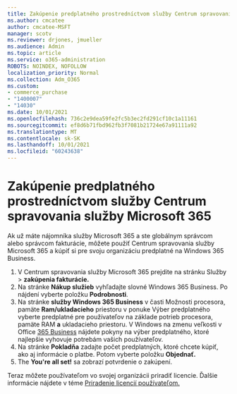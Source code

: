 ```yaml
---
title: Zakúpenie predplatného prostredníctvom služby Centrum spravovania služby Microsoft 365
ms.author: cmcatee
author: cmcatee-MSFT
manager: scotv
ms.reviewer: drjones, jmueller
ms.audience: Admin
ms.topic: article
ms.service: o365-administration
ROBOTS: NOINDEX, NOFOLLOW
localization_priority: Normal
ms.collection: Adm_O365
ms.custom:
- commerce_purchase
- "1400007"
- "14030"
ms.date: 10/01/2021
ms.openlocfilehash: 736c2e9dea59fe2fc5b3ec2fd291cf10c1a11161
ms.sourcegitcommit: ef8d6b71fbd962fb3f7081b21724e67a91111a92
ms.translationtype: MT
ms.contentlocale: sk-SK
ms.lasthandoff: 10/01/2021
ms.locfileid: "60243638"
---
```

# <a name="buy-a-subscription-through-the-microsoft-365-admin-center"></a>Zakúpenie predplatného prostredníctvom služby Centrum spravovania služby Microsoft 365

Ak už máte nájomníka služby Microsoft 365 a ste globálnym správcom [](https://go.microsoft.com/fwlink/p/?linkid=2024339) alebo správcom fakturácie, môžete použiť Centrum spravovania služby Microsoft 365 a kúpiť si pre svoju organizáciu predplatné na Windows 365 Business.

1. V Centrum spravovania služby Microsoft 365 prejdite na stránku Služby  >  **zakúpenia fakturácie.**
2. Na stránke **Nákup služieb** vyhľadajte slovné Windows 365 Business. Po nájdení vyberte položku **Podrobnosti**.
3. Na stránke **služby Windows 365 Business** v časti Možnosti procesora, pamäte **Ram/ukladacieho** priestoru v ponuke Výber predplatného vyberte predplatné pre používateľov na základe potrieb procesora, pamäte RAM **a** ukladacieho priestoru. V Windows na zmenu veľkosti v Office [365 Business](https://docs.microsoft.com/microsoft-365/admin/setup/windows-365-business-sizing) nájdete pokyny na výber predplatného, ktoré najlepšie vyhovuje potrebám vašich používateľov.
4. Na stránke **Pokladňa** zadajte počet predplatných, ktoré chcete kúpiť, ako aj informácie o platbe. Potom vyberte položku **Objednať.**
5. The **You're all set!** sa zobrazí potvrdenie o zakúpení.

Teraz môžete používateľom vo svojej organizácii priradiť licencie. Ďalšie informácie nájdete v téme [Priradenie licencií používateľom.](https://docs.microsoft.com/microsoft-365/admin/setup/get-started-windows-365-business#assign-licenses-to-users)
